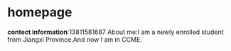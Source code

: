 # homepage   
**contect information**:13811581687
About me:I am a newly enrolled student from Jiangxi Province.And now I am in CCME.
